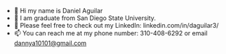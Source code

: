 - 👋 Hi my name is Daniel Aguilar
- 🎉 I am graduate from San Diego State University.
- 📌 Please feel free to check out my LinkedIn: linkedin.com/in/daguilar3/
- 📫 You can reach me at my phone number: 310-408-6292 or email dannya10101@gmail.com
<!-- - ⚠️ The project "Multithreaded Program with Semaphores" is not able to be shown to the public but I will happily display these projects by request. 
<!--and "Multi-Level Memory Management Tree" are-->
<!---
dannya101/dannya101 is a ✨ special ✨ repository because its `README.md` (this file) appears on your GitHub profile.
You can click the Preview link to take a look at your changes.
--->
